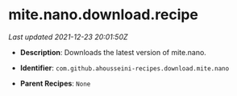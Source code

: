 # mite.nano.download.recipe

_Last updated 2021-12-23 20:01:50Z_

- **Description**: Downloads the latest version of mite.nano.

- **Identifier**: `com.github.ahousseini-recipes.download.mite.nano`

- **Parent Recipes**: `None`
